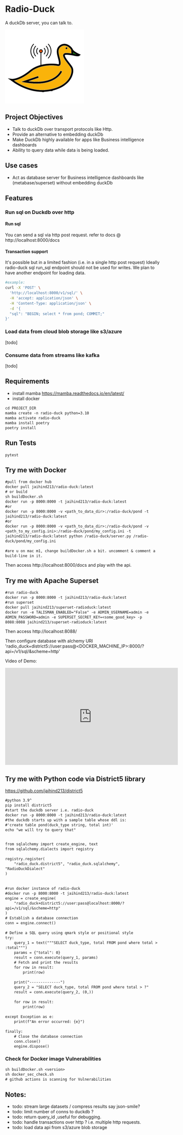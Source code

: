 # Radio-Duck
A duckDb server, you can talk to.

![Project Image](radioduck.png)

## Project Objectives

- Talk to duckDb over transport protocols like Http.
- Provide an alternative to embedding duckDb
- Make DuckDb highly available for apps like Business intelligence dashboards
- Ability to query data while data is being loaded.

## Use cases

- Act as database server for Business intelligence dashboards like (metabase/superset) without embedding duckDb

## Features

### Run sql on Duckdb over http

#### Run sql
You can send a sql via http post request. refer to docs @ http://localhost:8000/docs

#### Transaction support
It's possible but in a limited fashion (i.e. in a single http post request)
Ideally radio-duck sql run_sql endpoint should not be used for writes. 
We plan to have another endpoint for loading data.
```bash
#example:
curl -X 'POST' \
  'http://localhost:8000/v1/sql/' \
  -H 'accept: application/json' \
  -H 'Content-Type: application/json' \
  -d '{
  "sql": "BEGIN; select * from pond; COMMIT;"
}'
```

### Load data from cloud blob storage like s3/azure 
[todo]

### Consume data from streams like kafka 
[todo]

## Requirements

- install mamba https://mamba.readthedocs.io/en/latest/
- install docker

```
cd PROJECT_DIR
mamba create -n radio-duck python=3.10
mamba activate radio-duck
mamba install poetry
poetry install
```

## Run Tests
```
pytest
```

## Try me with Docker
```
#pull from docker hub
docker pull jaihind213/radio-duck:latest
# or build
sh buildDocker.sh
docker run -p 8000:8000 -t jaihind213/radio-duck:latest
#or
docker run -p 8000:8000 -v <path_to_data_dir>:/radio-duck/pond -t jaihind213/radio-duck:latest
#or
docker run -p 8000:8000 -v <path_to_data_dir>:/radio-duck/pond -v <path_to_my_config.ini>:/radio-duck/pond/my_config.ini -t jaihind213/radio-duck:latest python /radio-duck/server.py /radio-duck/pond/my_config.ini

#are u on mac m1, change buildDocker.sh a bit. uncomment & comment a build-line in it.
```
Then access http://localhost:8000/docs and play with the api.

## Try me with Apache Superset
```
#run radio-duck
docker run -p 8000:8000 -t jaihind213/radio-duck:latest
#run superset
docker pull jaihind213/superset-radioduck:latest
docker run -e TALISMAN_ENABLED="False" -e ADMIN_USERNAME=admin -e ADMIN_PASSWORD=admin -e SUPERSET_SECRET_KEY=<some_good_key> -p 8088:8088 jaihind213/superset-radioduck:latest
```
Then access http://localhost:8088/

Then configure database with alchemy URI 'radio_duck+district5://user:pass@<DOCKER_MACHINE_IP>:8000/?api=/v1/sql/&scheme=http'

Video of Demo:
<iframe width="560" height="315" src="https://youtu.be/GUBj2uzly94?si=2QZm4WWnARM1kwgv" frameborder="0" allowfullscreen></iframe>

## Try me with Python code via District5 library

https://github.com/jaihind213/district5
```
#python 3.9^
pip install district5
#start the duckdb server i.e. radio-duck
docker run -p 8000:8000 -t jaihind213/radio-duck:latest
#the duckdb starts up with a sample table whose ddl is: 
#'create table pond(duck_type string, total int)'
echo "we will try to query that"
```

```

from sqlalchemy import create_engine, text
from sqlalchemy.dialects import registry

registry.register(
    "radio_duck.district5", "radio_duck.sqlalchemy", "RadioDuckDialect"
)


#run docker instance of radio-duck
#docker run -p 8000:8000 -t jaihind213/radio-duck:latest
engine = create_engine(
    "radio_duck+district5://user:pass@localhost:8000/?api=/v1/sql/&scheme=http"
)
# Establish a database connection
conn = engine.connect()

# Define a SQL query using qmark style or positional style
try:
    query_1 = text("""SELECT duck_type, total FROM pond where total > :total""")
    params = {"total": 0}
    result = conn.execute(query_1, params)
    # Fetch and print the results
    for row in result:
        print(row)

    print("--------------")
    query_2 = "SELECT duck_type, total FROM pond where total > ?"
    result = conn.execute(query_2, (0,))

    for row in result:
        print(row)

except Exception as e:
    print(f"An error occurred: {e}")

finally:
    # Close the database connection
    conn.close()
    engine.dispose()

```

### Check for Docker image Vulnerabilities
```
sh buildDocker.sh <version>
sh docker_sec_check.sh
# github actions is scanning for Vulnerabilities
```

## Notes:

- todo: stream large datasets / compress results say json-smile?
- todo: limit number of conns to duckdb ?
- todo: return query_id ,useful for debugging.
- todo: handle transactions over http ? i.e. multiple http requests.
- todo: load data api from s3/azure blob storage
